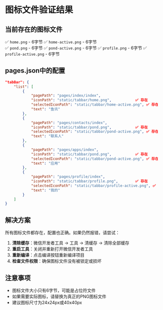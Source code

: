 # 图标文件验证结果

## 当前存在的图标文件
✅ `home.png` - 6字节
✅ `home-active.png` - 6字节  
✅ `pond.png` - 6字节
✅ `pond-active.png` - 6字节
✅ `profile.png` - 6字节
✅ `profile-active.png` - 6字节

## pages.json中的配置
```json
"tabBar": {
    "list": [
        {
            "pagePath": "pages/index/index",
            "iconPath": "static/tabbar/home.png",           ✅ 存在
            "selectedIconPath": "static/tabbar/home-active.png", ✅ 存在
            "text": "鱼讯"
        },
        {
            "pagePath": "pages/contacts/index",
            "iconPath": "static/tabbar/pond.png",           ✅ 存在
            "selectedIconPath": "static/tabbar/pond-active.png", ✅ 存在
            "text": "联系人"
        },
        {
            "pagePath": "pages/apps/index",
            "iconPath": "static/tabbar/pond.png",           ✅ 存在
            "selectedIconPath": "static/tabbar/pond-active.png", ✅ 存在
            "text": "应用"
        },
        {
            "pagePath": "pages/profile/index",
            "iconPath": "static/tabbar/profile.png",        ✅ 存在
            "selectedIconPath": "static/tabbar/profile-active.png", ✅ 存在
            "text": "我的"
        }
    ]
}
```

## 解决方案
所有图标文件都存在，配置也正确。如果仍然报错，请尝试：

1. **清除缓存**：微信开发者工具 -> 工具 -> 清缓存 -> 清除全部缓存
2. **重启工具**：关闭并重新打开微信开发者工具
3. **重新编译**：点击编译按钮重新编译项目
4. **检查文件权限**：确保图标文件没有被锁定或损坏

## 注意事项
- 图标文件大小只有6字节，可能是占位符文件
- 如果需要实际图标，请替换为真正的PNG图标文件
- 建议图标尺寸为24x24px或40x40px
